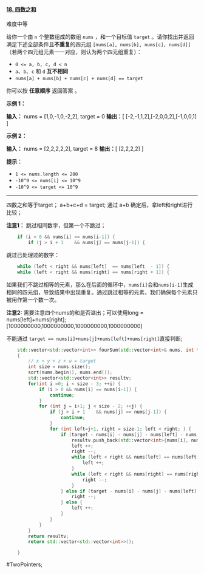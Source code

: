 #### [18. 四数之和](https://leetcode.cn/problems/4sum/)

难度中等

给你一个由 `n` 个整数组成的数组 `nums` ，和一个目标值 `target` 。请你找出并返回满足下述全部条件且**不重复**的四元组 `[nums[a], nums[b], nums[c], nums[d]]` （若两个四元组元素一一对应，则认为两个四元组重复）：

-   `0 <= a, b, c, d < n`
-   `a`、`b`、`c` 和 `d` **互不相同**
-   `nums[a] + nums[b] + nums[c] + nums[d] == target`

你可以按 **任意顺序** 返回答案 。

**示例 1：**

**输入：** nums = [1,0,-1,0,-2,2], target = 0
**输出：**[ [-2,-1,1,2],[-2,0,0,2],[-1,0,0,1] ]

**示例 2：**

**输入：** nums = [2,2,2,2,2], target = 8
**输出：**[ [2,2,2,2] ]

**提示：**

-   `1 <= nums.length <= 200`
-   `-10^9 <= nums[i] <= 10^9`
-   `-10^9 <= target <= 10^9`

---- ----

四数之和等于target；
a+b+c+d = target;
通过 a+b 确定后，拿left和right进行比较；


**注意1：**
跳过相同数字，但第一个不跳过；
```cpp
    if (i > 0 && nums[i] == nums[i-1]) {
        if (j > i + 1    && nums[j] == nums[j-1]) {
```
跳过已处理过的数字：
```cpp
    while (left < right && nums[left]  == nums[left  - 1]) {
    while (left < right && nums[right] == nums[right + 1]) {
```

如果我们不跳过相等的元素，那么在后面的循环中，`nums[i]`会和`nums[i-1]`生成相同的四元组，导致结果中出现重复。通过跳过相等的元素，我们确保每个元素只被用作第一个数一次。

**注意2:**
需要注意四个nums的和是否溢出；可以使用long = nums[left]+nums[right];
[1000000000,1000000000,1000000000,1000000000]

不能通过 `target == nums[i]+nums[j]+nums[left]+nums[right]`直接判断;


```cpp
    std::vector<std::vector<int>> fourSum(std::vector<int>& nums, int target) 
    {
        // x + y + z + w = target
        int size = nums.size();
        sort(nums.begin(), nums.end());
        std::vector<std::vector<int>> resultv;
        for(int i =0; i < size - 3; ++i) {
            if (i > 0 && nums[i] == nums[i-1]) {
                continue;
            }
            for (int j = i+1; j < size - 2; ++j) {
                if (j > i + 1    && nums[j] == nums[j-1]) {
                    continue;
                }
                for (int left=j+1, right = size-1; left < right; ) {
                    if (target - nums[i] - nums[j] - nums[left] - nums[right] == 0) {
                        resultv.push_back(std::vector<int>{nums[i], nums[j], nums[left], nums[right]});
                        left ++;
                        right --;
                        while (left < right && nums[left] == nums[left-1]) {
                            left ++;
                        }
                        while (left < right && nums[right] == nums[right + 1]) {
                            right --;
                        }
                    } else if (target - nums[i] - nums[j] - nums[left] - nums[right] < 0) {
                        right --;
                    } else {
                        left ++;
                    }
                }
            }
        }
        return resultv;
        return std::vector<std::vector<int>>();

    }
```
#TwoPointers;
